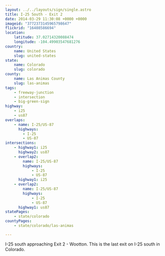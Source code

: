 ```yaml
---
layout: ../../layouts/sign/single.astro
title: I-25 South - Exit 2
date: 2014-03-29 11:30:08 +0000 +0000
imageid: "3772373145965798647"
flickrid: "16408586694"
location:
    latitude: 37.02714320088474
    longitude: -104.49903547681276
country:
    name: United States
    slug: united-states
state:
    name: Colorado
    slug: colorado
county:
    name: Las Animas County
    slug: las-animas
tags:
    - freeway-junction
    - intersection
    - big-green-sign
highway:
    - i25
    - us87
overlaps:
    - name: I-25/US-87
      highways:
        - I-25
        - US-87
intersections:
    - highway1: i25
      highway2: us87
    - overlap2:
        name: I-25/US-87
        highways:
            - I-25
            - US-87
      highway1: i25
    - overlap2:
        name: I-25/US-87
        highways:
            - I-25
            - US-87
      highway1: us87
statePages:
    - state/colorado
countyPages:
    - state/colorado/las-animas

---
```

I-25 south approaching Exit 2 - Wootton.  This is the last exit on I-25 south in Colorado.